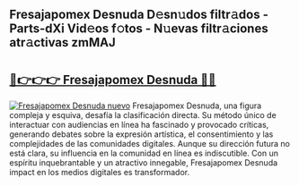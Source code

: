 ## Fresajapomex Desnuda D𝚎sn𝚞dos filtr𝚊dos - Parts-dXi Vid𝚎os f𝚘tos - N𝚞evas filtr𝚊ciones atr𝚊ctivas zmMAJ

# <h2><a href="http://mbe17o.tromn.icu/?c=Fresajapomex+Desnuda">🔗👉👉👉 Fresajapomex Desnuda 🔗🔗</a></h2>

[![Fresajapomex Desnuda nuevo](https://i.imgur.com/pEAQMta.gif)](http://mbe17o.tromn.icu/?c=Fresajapomex+Desnuda)
Fresajapomex Desnuda, una figura compleja y esquiva, desafía la clasificación directa. Su método único de interactuar con audiencias en línea ha fascinado y provocado críticas, generando debates sobre la expresión artística, el consentimiento y las complejidades de las comunidades digitales. Aunque su dirección futura no está clara, su influencia en la comunidad en línea es indiscutible. Con un espíritu inquebrantable y un atractivo innegable, Fresajapomex Desnuda impact en los medios digitales es transformador.
